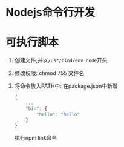# Nodejs命令行开发

# 可执行脚本

1. 创建文件,并以`/usr/bind/env node`开头
2. 修改权限: chmod 755 文件名
3. 将命令放入PATH中: 在package.json中新增

    ```javascript
    {
        ...
        "bin": {
            "hello": "hello"
        }
    }
    ```
    执行npm link命令